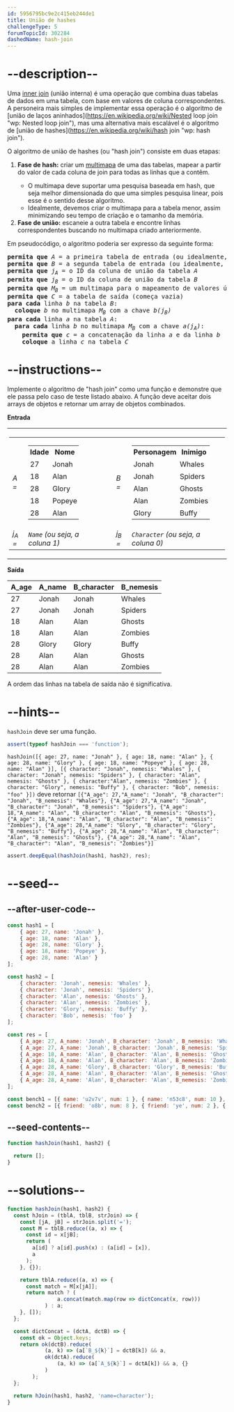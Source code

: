 ```yaml
---
id: 5956795bc9e2c415eb244de1
title: União de hashes
challengeType: 5
forumTopicId: 302284
dashedName: hash-join
---
```


# --description--

Uma [inner join](https://www.freecodecamp.org/news/sql-join-types-inner-join-vs-outer-join-example/#how-to-use-an-inner-join-in-sql "news: SQL Join Types – Inner Join VS Outer Join Example#How to Use an INNER JOIN in SQL") (união interna) é uma operação que combina duas tabelas de dados em uma tabela, com base em valores de coluna correspondentes. A personeira mais simples de implementar essa operação é o algoritmo de [união de laços aninhados](https://en.wikipedia.org/wiki/Nested loop join "wp: Nested loop join"), mas uma alternativa mais escalável é o algoritmo de [união de hashes](https://en.wikipedia.org/wiki/hash join "wp: hash join").

O algoritmo de união de hashes (ou "hash join") consiste em duas etapas:

<ol>
  <li><strong>Fase de hash:</strong> criar um <a href='https://en.wikipedia.org/wiki/Multimap' title='wp: Multimap' target='_blank'>multimapa</a> de uma das tabelas, mapear a partir do valor de cada coluna de join para todas as linhas que a contêm.</li>
  <ul>
    <li>O multimapa deve suportar uma pesquisa baseada em hash, que seja melhor dimensionada do que uma simples pesquisa linear, pois esse é o sentido desse algoritmo.</li>
    <li>Idealmente, devemos criar o multimapa para a tabela menor, assim minimizando seu tempo de criação e o tamanho da memória.</li>
  </ul>
  <li><strong>Fase de união:</strong> escaneie a outra tabela e encontre linhas correspondentes buscando no multimapa criado anteriormente.</li>
</ol>

Em pseudocódigo, o algoritmo poderia ser expresso da seguinte forma:

<pre><strong>permita que</strong> <i>A</i> = a primeira tabela de entrada (ou idealmente, a maior)
<strong>permita que</strong> <i>B</i> = a segunda tabela de entrada (ou idealmente, a menor)
<strong>permita que</strong> <i>j<sub>A</sub></i> = o ID da coluna de união da tabela <i>A</i>
<strong>permita que</strong> <i>j<sub>B</sub></i> = o ID da coluna de união da tabela <i>B</i>
<strong>permita que</strong> <i>M<sub>B</sub></i> = um multimapa para o mapeamento de valores únicos para múltiplas linhas da tabela <i>B</i> (começa vazio)
<strong>permita que</strong> <i>C</i> = a tabela de saída (começa vazia)
<strong>para cada</strong> linha <i>b</i> na tabela <i>B</i>:
  <strong>coloque</strong> <i>b</i> no multimapa <i>M<sub>B</sub></i> com a chave <i>b(j<sub>B</sub>)</i>
<strong>para cada</strong> linha <i>a</i> na tabela <i>A</i>:
  <strong>para cada</strong> linha <i>b</i> no multimapa <i>M<sub>B</sub></i> com a chave <i>a(j<sub>A</sub>)</i>:
    <strong>permita que</strong> <i>c</i> = a concatenação da linha <i>a</i> e da linha <i>b</i>
    <strong>coloque</strong> a linha <i>c</i> na tabela <i>C</i>
</pre>

# --instructions--

Implemente o algoritmo de "hash join" como uma função e demonstre que ele passa pelo caso de teste listado abaixo. A função deve aceitar dois arrays de objetos e retornar um array de objetos combinados.

**Entrada**

<table>
  <tr>
    <td style="padding: 4px; margin: 5px;">
      <table style="border:none; border-collapse:collapse;">
        <tr>
          <td style="border:none"><i>A =</i></td>
          <td style="border:none">
            <table>
              <tr>
                <th style="padding: 4px; margin: 5px;">Idade</th>
                <th style="padding: 4px; margin: 5px;">Nome</th>
              </tr>
              <tr>
                <td style="padding: 4px; margin: 5px;">27</td>
                <td style="padding: 4px; margin: 5px;">Jonah</td>
              </tr>
              <tr>
                <td style="padding: 4px; margin: 5px;">18</td>
                <td style="padding: 4px; margin: 5px;">Alan</td>
              </tr>
              <tr>
                <td style="padding: 4px; margin: 5px;">28</td>
                <td style="padding: 4px; margin: 5px;">Glory</td>
              </tr>
              <tr>
                <td style="padding: 4px; margin: 5px;">18</td>
                <td style="padding: 4px; margin: 5px;">Popeye</td>
              </tr>
              <tr>
                <td style="padding: 4px; margin: 5px;">28</td>
                <td style="padding: 4px; margin: 5px;">Alan</td>
              </tr>
            </table>
          </td>
          <td style="border:none; padding-left:1.5em;" rowspan="2"></td>
          <td style="border:none"><i>B =</i></td>
          <td style="border:none">
            <table>
              <tr>
                <th style="padding: 4px; margin: 5px;">Personagem</th>
                <th style="padding: 4px; margin: 5px;">Inimigo</th>
              </tr>
              <tr>
                <td style="padding: 4px; margin: 5px;">Jonah</td>
                <td style="padding: 4px; margin: 5px;">Whales</td>
              </tr>
              <tr>
                <td style="padding: 4px; margin: 5px;">Jonah</td>
                <td style="padding: 4px; margin: 5px;">Spiders</td>
              </tr>
              <tr>
                <td style="padding: 4px; margin: 5px;">Alan</td>
                <td style="padding: 4px; margin: 5px;">Ghosts</td>
              </tr>
              <tr>
                <td style="padding: 4px; margin: 5px;">Alan</td>
                <td style="padding: 4px; margin: 5px;">Zombies</td>
              </tr>
              <tr>
                <td style="padding: 4px; margin: 5px;">Glory</td>
                <td style="padding: 4px; margin: 5px;">Buffy</td>
              </tr>
            </table>
          </td>
        </tr>
        <tr>
          <td style="border:none">
            <i>j<sub>A</sub> =</i>
          </td>
          <td style="border:none">
            <i><code>Name</code> (ou seja, a coluna 1)</i>
          </td>
          <td style="border:none">
            <i>j<sub>B</sub> =</i>
          </td>
          <td style="border:none">
            <i><code>Character</code> (ou seja, a coluna 0)</i>
          </td>
        </tr>
      </table>
    </td>
  </tr>
</table>

**Saída**

| A_age | A_name | B_character | B_nemesis |
| ----- | ------ | ----------- | --------- |
| 27    | Jonah  | Jonah       | Whales    |
| 27    | Jonah  | Jonah       | Spiders   |
| 18    | Alan   | Alan        | Ghosts    |
| 18    | Alan   | Alan        | Zombies   |
| 28    | Glory  | Glory       | Buffy     |
| 28    | Alan   | Alan        | Ghosts    |
| 28    | Alan   | Alan        | Zombies   |

A ordem das linhas na tabela de saída não é significativa.

# --hints--

`hashJoin` deve ser uma função.

```js
assert(typeof hashJoin === 'function');
```

`hashJoin([{ age: 27, name: "Jonah" }, { age: 18, name: "Alan" }, { age: 28, name: "Glory" }, { age: 18, name: "Popeye" }, { age: 28, name: "Alan" }], [{ character: "Jonah", nemesis: "Whales" }, { character: "Jonah", nemesis: "Spiders" }, { character: "Alan", nemesis: "Ghosts" }, { character:"Alan", nemesis: "Zombies" }, { character: "Glory", nemesis: "Buffy" }, { character: "Bob", nemesis: "foo" }])` deve retornar `[{"A_age": 27,"A_name": "Jonah", "B_character": "Jonah", "B_nemesis": "Whales"}, {"A_age": 27,"A_name": "Jonah", "B_character": "Jonah", "B_nemesis": "Spiders"}, {"A_age": 18,"A_name": "Alan", "B_character": "Alan", "B_nemesis": "Ghosts"}, {"A_age": 18,"A_name": "Alan", "B_character": "Alan", "B_nemesis": "Zombies"}, {"A_age": 28,"A_name": "Glory", "B_character": "Glory", "B_nemesis": "Buffy"}, {"A_age": 28,"A_name": "Alan", "B_character": "Alan", "B_nemesis": "Ghosts"}, {"A_age": 28,"A_name": "Alan", "B_character": "Alan", "B_nemesis": "Zombies"}]`

```js
assert.deepEqual(hashJoin(hash1, hash2), res);
```

# --seed--

## --after-user-code--

```js
const hash1 = [
    { age: 27, name: 'Jonah' },
    { age: 18, name: 'Alan' },
    { age: 28, name: 'Glory' },
    { age: 18, name: 'Popeye' },
    { age: 28, name: 'Alan' }
];

const hash2 = [
    { character: 'Jonah', nemesis: 'Whales' },
    { character: 'Jonah', nemesis: 'Spiders' },
    { character: 'Alan', nemesis: 'Ghosts' },
    { character: 'Alan', nemesis: 'Zombies' },
    { character: 'Glory', nemesis: 'Buffy' },
    { character: 'Bob', nemesis: 'foo' }
];

const res = [
    { A_age: 27, A_name: 'Jonah', B_character: 'Jonah', B_nemesis: 'Whales' },
    { A_age: 27, A_name: 'Jonah', B_character: 'Jonah', B_nemesis: 'Spiders' },
    { A_age: 18, A_name: 'Alan', B_character: 'Alan', B_nemesis: 'Ghosts' },
    { A_age: 18, A_name: 'Alan', B_character: 'Alan', B_nemesis: 'Zombies' },
    { A_age: 28, A_name: 'Glory', B_character: 'Glory', B_nemesis: 'Buffy' },
    { A_age: 28, A_name: 'Alan', B_character: 'Alan', B_nemesis: 'Ghosts' },
    { A_age: 28, A_name: 'Alan', B_character: 'Alan', B_nemesis: 'Zombies' }
];

const bench1 = [{ name: 'u2v7v', num: 1 }, { name: 'n53c8', num: 10 }, { name: 'oysce', num: 9 }, { name: '0mto2s', num: 1 }, { name: 'vkh5id', num: 4 }, { name: '5od0cf', num: 8 }, { name: 'uuulue', num: 10 }, { name: '3rgsbi', num: 9 }, { name: 'kccv35r', num: 4 }, { name: '80un74', num: 9 }, { name: 'h4pp3', num: 6 }, { name: '51bit', num: 7 }, { name: 'j9ndf', num: 8 }, { name: 'vf3u1', num: 10 }, { name: 'g0bw0om', num: 10 }, { name: 'j031x', num: 7 }, { name: 'ij3asc', num: 9 }, { name: 'byv83y', num: 8 }, { name: 'bjzp4k', num: 4 }, { name: 'f3kbnm', num: 10 }];
const bench2 = [{ friend: 'o8b', num: 8 }, { friend: 'ye', num: 2 }, { friend: '32i', num: 5 }, { friend: 'uz', num: 3 }, { friend: 'a5k', num: 4 }, { friend: 'uad', num: 7 }, { friend: '3w5', num: 10 }, { friend: 'vw', num: 10 }, { friend: 'ah', num: 4 }, { friend: 'qv', num: 7 }, { friend: 'ozv', num: 2 }, { friend: '9ri', num: 10 }, { friend: '7nu', num: 4 }, { friend: 'w3', num: 9 }, { friend: 'tgp', num: 8 }, { friend: 'ibs', num: 1 }, { friend: 'ss7', num: 6 }, { friend: 'g44', num: 9 }, { friend: 'tab', num: 9 }, { friend: 'zem', num: 10 }];
```

## --seed-contents--

```js
function hashJoin(hash1, hash2) {

  return [];
}
```

# --solutions--

```js
function hashJoin(hash1, hash2) {
  const hJoin = (tblA, tblB, strJoin) => {
    const [jA, jB] = strJoin.split('=');
    const M = tblB.reduce((a, x) => {
      const id = x[jB];
      return (
        a[id] ? a[id].push(x) : (a[id] = [x]),
        a
      );
    }, {});

    return tblA.reduce((a, x) => {
      const match = M[x[jA]];
      return match ? (
                a.concat(match.map(row => dictConcat(x, row)))
            ) : a;
    }, []);
  };

  const dictConcat = (dctA, dctB) => {
    const ok = Object.keys;
    return ok(dctB).reduce(
            (a, k) => (a[`B_${k}`] = dctB[k]) && a,
            ok(dctA).reduce(
                (a, k) => (a[`A_${k}`] = dctA[k]) && a, {}
            )
        );
  };

  return hJoin(hash1, hash2, 'name=character');
}
```
